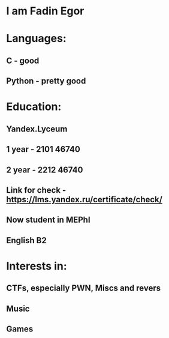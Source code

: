 # I am Fadin Egor

# Languages:
## C - good
## Python - pretty good

# Education:
## Yandex.Lyceum
## 1 year - 2101 46740
## 2 year - 2212 46740
## Link for check - https://lms.yandex.ru/certificate/check/
## Now student in MEPhI
## English B2

# Interests in:
## CTFs, especially PWN, Miscs and revers
## Music
## Games
<!--
**TuhFox/TuhFox** is a ✨ _special_ ✨ repository because its `README.md` (this file) appears on your GitHub profile.

Here are some ideas to get you started:

- 🔭 I’m currently working on ...
- 🌱 I’m currently learning ...
- 👯 I’m looking to collaborate on ...
- 🤔 I’m looking for help with ...
- 💬 Ask me about ...
- 📫 How to reach me: ...
- 😄 Pronouns: ...
- ⚡ Fun fact: ...
-->
